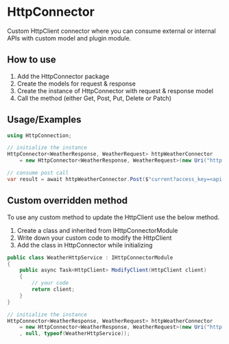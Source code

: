 # HttpConnector
Custom HttpClient connector where you can consume external or internal APIs with custom model and plugin module.

## How to use
1. Add the HttpConnector package
2. Create the models for request & response 
3. Create the instance of HttpConnector with request & response model 
4. Call the method (either Get, Post, Put, Delete or Patch)

## Usage/Examples
```C#
using HttpConnection;

// initialize the instance
HttpConnector<WeatherResponse, WeatherRequest> httpWeatherConnector
    = new HttpConnector<WeatherResponse, WeatherRequest>(new Uri("http://api.weatherstack.com/"), null, null);

// consume post call
var result = await httpWeatherConnector.Post($"current?access_key=<api key>&query={city}", null); // pass your API key    
```

## Custom overridden method
To use any custom method to update the HttpClient use the below method. 
1. Create a class and inherited from IHttpConnectorModule
2. Write down your custom code to modify the HttpClient
3. Add the class in HttpConnector while initializing

```C#
public class WeatherHttpService : IHttpConnectorModule
{
    public async Task<HttpClient> ModifyClient(HttpClient client)
    {
        // your code
        return client;
    }
}
```
```C#
// initialize the instance
HttpConnector<WeatherResponse, WeatherRequest> httpWeatherConnector
    = new HttpConnector<WeatherResponse, WeatherRequest>(new Uri("http://api.weatherstack.com/")
    , null, typeof(WeatherHttpService));
```
   
   
